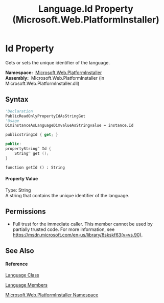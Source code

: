 ﻿---
title: Language.Id Property  (Microsoft.Web.PlatformInstaller)
TOCTitle: Id Property
ms:assetid: P:Microsoft.Web.PlatformInstaller.Language.Id
ms:mtpsurl: https://msdn.microsoft.com/en-us/library/microsoft.web.platforminstaller.language.id(v=VS.90)
ms:contentKeyID: 22049551
ms.date: 05/02/2012
mtps_version: v=VS.90
f1_keywords:
- Microsoft.Web.PlatformInstaller.Language.Id
- Microsoft.Web.PlatformInstaller.Language.get_Id
dev_langs:
- CSharp
- JScript
- VB
- c++
api_location:
- Microsoft.Web.PlatformInstaller.dll
api_name:
- Microsoft.Web.PlatformInstaller.Language.get_Id
- Microsoft.Web.PlatformInstaller.Language.Id
api_type:
- Managed
topic_type:
- apiref
- kbSyntax
product_family_name: VS
ROBOTS: INDEX,FOLLOW
---

# Id Property

Gets or sets the unique identifier of the language.

**Namespace:**  [Microsoft.Web.PlatformInstaller](microsoft-web-platforminstaller-namespace.md)  
**Assembly:**  Microsoft.Web.PlatformInstaller (in Microsoft.Web.PlatformInstaller.dll)

## Syntax

``` vb
'Declaration
PublicReadOnlyPropertyIdAsStringGet
'Usage
DiminstanceAsLanguageDimvalueAsStringvalue = instance.Id
```

``` csharp
publicstringId { get; }
```

``` c++
public:
propertyString^ Id {
    String^ get ();
}
```

``` jscript
function getId () : String
```

#### Property Value

Type: String  
A string that contains the unique identifier of the language.  

## Permissions

  - Full trust for the immediate caller. This member cannot be used by partially trusted code. For more information, see <https://msdn.microsoft.com/en-us/library/8skskf63(v=vs.90)>.

## See Also

#### Reference

[Language Class](language-class-microsoft-web-platforminstaller.md)

[Language Members](language-members-microsoft-web-platforminstaller.md)

[Microsoft.Web.PlatformInstaller Namespace](microsoft-web-platforminstaller-namespace.md)

